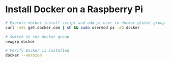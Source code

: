 # Install Docker on a Raspberry Pi

```bash
# Execute docker install script and add pi user to docker global group
curl -sSL get.docker.com | sh && sudo usermod pi -aG docker

# Switch to the docker group
newgrp docker

# Verify Docker is installed
docker --version
```
